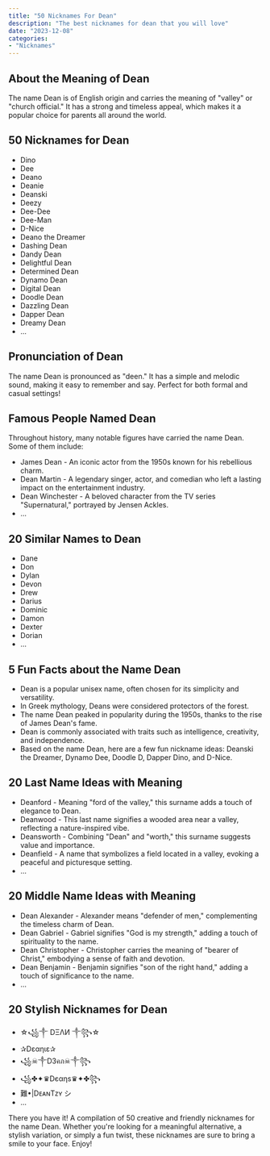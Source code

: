 ```yaml
---
title: "50 Nicknames For Dean"
description: "The best nicknames for dean that you will love"
date: "2023-12-08"
categories:
- "Nicknames"
---
```



About the Meaning of Dean
-------------------------

The name Dean is of English origin and carries the meaning of "valley" or "church official." It has a strong and timeless appeal, which makes it a popular choice for parents all around the world.

50 Nicknames for Dean
---------------------

- Dino
- Dee
- Deano
- Deanie
- Deanski
- Deezy
- Dee-Dee
- Dee-Man
- D-Nice
- Deano the Dreamer
- Dashing Dean
- Dandy Dean
- Delightful Dean
- Determined Dean
- Dynamo Dean
- Digital Dean
- Doodle Dean
- Dazzling Dean
- Dapper Dean
- Dreamy Dean
- ...
 
Pronunciation of Dean
---------------------

The name Dean is pronounced as "deen." It has a simple and melodic sound, making it easy to remember and say. Perfect for both formal and casual settings!

Famous People Named Dean
------------------------

Throughout history, many notable figures have carried the name Dean. Some of them include:

- James Dean - An iconic actor from the 1950s known for his rebellious charm.
- Dean Martin - A legendary singer, actor, and comedian who left a lasting impact on the entertainment industry.
- Dean Winchester - A beloved character from the TV series "Supernatural," portrayed by Jensen Ackles.
- ...
 
20 Similar Names to Dean
------------------------

- Dane
- Don
- Dylan
- Devon
- Drew
- Darius
- Dominic
- Damon
- Dexter
- Dorian
- ...
 
5 Fun Facts about the Name Dean
-------------------------------

- Dean is a popular unisex name, often chosen for its simplicity and versatility.
- In Greek mythology, Deans were considered protectors of the forest.
- The name Dean peaked in popularity during the 1950s, thanks to the rise of James Dean's fame.
- Dean is commonly associated with traits such as intelligence, creativity, and independence.
- Based on the name Dean, here are a few fun nickname ideas: Deanski the Dreamer, Dynamo Dee, Doodle D, Dapper Dino, and D-Nice.

20 Last Name Ideas with Meaning
-------------------------------

- Deanford - Meaning "ford of the valley," this surname adds a touch of elegance to Dean.
- Deanwood - This last name signifies a wooded area near a valley, reflecting a nature-inspired vibe.
- Deansworth - Combining "Dean" and "worth," this surname suggests value and importance.
- Deanfield - A name that symbolizes a field located in a valley, evoking a peaceful and picturesque setting.
- ...
 
20 Middle Name Ideas with Meaning
---------------------------------

- Dean Alexander - Alexander means "defender of men," complementing the timeless charm of Dean.
- Dean Gabriel - Gabriel signifies "God is my strength," adding a touch of spirituality to the name.
- Dean Christopher - Christopher carries the meaning of "bearer of Christ," embodying a sense of faith and devotion.
- Dean Benjamin - Benjamin signifies "son of the right hand," adding a touch of significance to the name.
- ...
 
20 Stylish Nicknames for Dean
-----------------------------

- ☆꧁༒ DΞΛИ ༒꧂☆
- ✰Dεαηιε✰
- ꧁☠︎༒D3คภ☠︎༒꧂
- ꧁✤✦♛Dєαηѕ♛✦✤꧂
- 難•|DᴇᴀɴTᴢʏ シ︎
- ...
 
There you have it! A compilation of 50 creative and friendly nicknames for the name Dean. Whether you're looking for a meaningful alternative, a stylish variation, or simply a fun twist, these nicknames are sure to bring a smile to your face. Enjoy!
